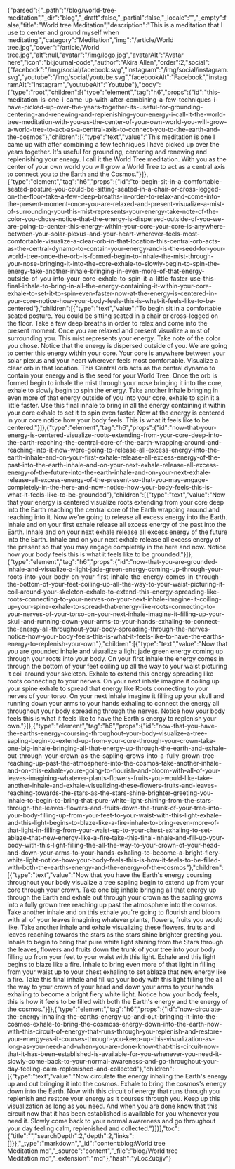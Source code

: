 {"parsed":{"_path":"/blog/world-tree-meditation","_dir":"blog","_draft":false,"_partial":false,"_locale":"","_empty":false,"title":"World tree Meditation","description":"This is a meditation that I use to center and ground myself when meditating.","category":"Meditation","img":"/article/World tree.jpg","cover":"/article/World tree.jpg","alt":null,"avatar":"/img/logo.jpg","avatarAlt":"Avatar here","icon":"bi:journal-code","author":"Akira Allen","order":2,"social":{"facebook":"/img/social/facebook.svg","instagram":"/img/social/instagram.svg","youtube":"/img/social/youtube.svg","facebookAlt":"Facebook","instagramAlt":"Instagram","youtubeAlt":"Youtube"},"body":{"type":"root","children":[{"type":"element","tag":"h6","props":{"id":"this-meditation-is-one-i-came-up-with-after-combining-a-few-techniques-i-have-picked-up-over-the-years-together-its-useful-for-grounding-centering-and-renewing-and-replenishing-your-energy-i-call-it-the-world-tree-meditation-with-you-as-the-center-of-your-own-world-you-will-grow-a-world-tree-to-act-as-a-central-axis-to-connect-you-to-the-earth-and-the-cosmos"},"children":[{"type":"text","value":"This meditation is one I came up with after combining a few techniques I have picked up over the years together. It's useful for grounding, centering and renewing and replenishing your energy. I call it the World Tree meditation. With you as the center of your own world you will grow a World Tree to act as a central axis to connect you to the Earth and the Cosmos."}]},{"type":"element","tag":"h6","props":{"id":"to-begin-sit-in-a-comfortable-seated-posture-you-could-be-sitting-seated-in-a-chair-or-cross-legged-on-the-floor-take-a-few-deep-breaths-in-order-to-relax-and-come-into-the-present-moment-once-you-are-relaxed-and-present-visualize-a-mist-of-surrounding-you-this-mist-represents-your-energy-take-note-of-the-color-you-chose-notice-that-the-energy-is-dispersed-outside-of-you-we-are-going-to-center-this-energy-within-your-core-your-core-is-anywhere-between-your-solar-plexus-and-your-heart-wherever-feels-most-comfortable-visualize-a-clear-orb-in-that-location-this-central-orb-acts-as-the-central-dynamo-to-contain-your-energy-and-is-the-seed-for-your-world-tree-once-the-orb-is-formed-begin-to-inhale-the-mist-through-your-nose-bringing-it-into-the-core-exhale-to-slowly-begin-to-spin-the-energy-take-another-inhale-bringing-in-even-more-of-that-energy-outside-of-you-into-your-core-exhale-to-spin-it-a-little-faster-use-this-final-inhale-to-bring-in-all-the-energy-containing-it-within-your-core-exhale-to-set-it-to-spin-even-faster-now-at-the-energy-is-centered-in-your-core-notice-how-your-body-feels-this-is-what-it-feels-like-to-be-centered"},"children":[{"type":"text","value":"To begin sit in a comfortable seated posture. You could be sitting seated in a chair or cross-legged on the floor. Take a few deep breaths in order to relax and come into the present moment. Once you are relaxed and present visualize a mist of surrounding you. This mist represents your energy. Take note of the color you chose. Notice that the energy is dispersed outside of you. We are going to center this energy within your core. Your core is anywhere between your solar plexus and your heart wherever feels most comfortable. Visualize a clear orb in that location. This Central orb acts as the central dynamo to contain your energy and is the seed for your World Tree. Once the orb is formed begin to inhale the mist through your nose bringing it into the core, exhale to slowly begin to spin the energy. Take another inhale bringing in even more of that energy outside of you into your core, exhale to spin it a little faster. Use this final inhale to bring in all the energy containing it within your core exhale to set it to spin even faster. Now at the energy is centered in your core notice how your body feels. This is what it feels like to be centered."}]},{"type":"element","tag":"h6","props":{"id":"now-that-your-energy-is-centered-visualize-roots-extending-from-your-core-deep-into-the-earth-reaching-the-central-core-of-the-earth-wrapping-around-and-reaching-into-it-now-were-going-to-release-all-excess-energy-into-the-earth-inhale-and-on-your-first-exhale-release-all-excess-energy-of-the-past-into-the-earth-inhale-and-on-your-next-exhale-release-all-excess-energy-of-the-future-into-the-earth-inhale-and-on-your-next-exhale-release-all-excess-energy-of-the-present-so-that-you-may-engage-completely-in-the-here-and-now-notice-how-your-body-feels-this-is-what-it-feels-like-to-be-grounded"},"children":[{"type":"text","value":"Now that your energy is centered visualize roots extending from your core deep into the Earth reaching the central core of the Earth wrapping around and reaching into it. Now we're going to release all excess energy into the Earth. Inhale and on your first exhale release all excess energy of the past into the Earth. Inhale and on your next exhale release all excess energy of the future into the Earth. Inhale and on your next exhale release all excess energy of the present so that you may engage completely in the here and now. Notice how your body feels this is what it feels like to be grounded."}]},{"type":"element","tag":"h6","props":{"id":"now-that-you-are-grounded-inhale-and-visualize-a-light-jade-green-energy-coming-up-through-your-roots-into-your-body-on-your-first-inhale-the-energy-comes-in-through-the-bottom-of-your-feet-coiling-up-all-the-way-to-your-waist-picturing-it-coil-around-your-skeleton-exhale-to-extend-this-energy-spreading-like-roots-connecting-to-your-nerves-on-your-next-inhale-imagine-it-coiling-up-your-spine-exhale-to-spread-that-energy-like-roots-connecting-to-your-nerves-of-your-torso-on-your-next-inhale-imagine-it-filling-up-your-skull-and-running-down-your-arms-to-your-hands-exhaling-to-connect-the-energy-all-throughout-your-body-spreading-through-the-nerves-notice-how-your-body-feels-this-is-what-it-feels-like-to-have-the-earths-energy-to-replenish-your-own"},"children":[{"type":"text","value":"Now that you are grounded inhale and visualize a light jade green energy coming up through your roots into your body. On your first inhale the energy comes in through the bottom of your feet coiling up all the way to your waist picturing it coil around your skeleton. Exhale to extend this energy spreading like roots connecting to your nerves. On your next inhale imagine it coiling up your spine exhale to spread that energy like Roots connecting to your nerves of your torso. On your next inhale imagine it filling up your skull and running down your arms to your hands exhaling to connect the energy all throughout your body spreading through the nerves. Notice how your body feels this is what it feels like to have the Earth's energy to replenish your own."}]},{"type":"element","tag":"h6","props":{"id":"now-that-you-have-the-earths-energy-coursing-throughout-your-body-visualize-a-tree-sapling-begin-to-extend-up-from-your-core-through-your-crown-take-one-big-inhale-bringing-all-that-energy-up-through-the-earth-and-exhale-out-through-your-crown-as-the-sapling-grows-into-a-fully-grown-tree-reaching-up-past-the-atmosphere-into-the-cosmos-take-another-inhale-and-on-this-exhale-youre-going-to-flourish-and-bloom-with-all-of-your-leaves-imagining-whatever-plants-flowers-fruits-you-would-like-take-another-inhale-and-exhale-visualizing-these-flowers-fruits-and-leaves-reaching-towards-the-stars-as-the-stars-shine-brighter-greeting-you-inhale-to-begin-to-bring-that-pure-white-light-shining-from-the-stars-through-the-leaves-flowers-and-fruits-down-the-trunk-of-your-tree-into-your-body-filling-up-from-your-feet-to-your-waist-with-this-light-exhale-and-this-light-begins-to-blaze-like-a-fire-inhale-to-bring-even-more-of-that-light-in-filling-from-your-waist-up-to-your-chest-exhaling-to-set-ablaze-that-new-energy-like-a-fire-take-this-final-inhale-and-fill-up-your-body-with-this-light-filling-the-all-the-way-to-your-crown-of-your-head-and-down-your-arms-to-your-hands-exhaling-to-become-a-bright-fiery-white-light-notice-how-your-body-feels-this-is-how-it-feels-to-be-filled-with-both-the-earths-energy-and-the-energy-of-the-cosmos"},"children":[{"type":"text","value":"Now that you have the Earth's energy coursing throughout your body visualize a tree sapling begin to extend up from your core through your crown. Take one big inhale bringing all that energy up through the Earth and exhale out through your crown as the  sapling grows into a fully grown tree reaching up past the atmosphere into the cosmos. Take another inhale and on this exhale you're going to flourish and bloom with all of your leaves imagining whatever plants, flowers, fruits you would like. Take another inhale and exhale visualizing these flowers, fruits and leaves reaching towards the stars as the stars shine brighter greeting you. Inhale to begin to bring that pure white light shining from the Stars through the leaves, flowers and fruits down the trunk of your tree into your body filling up from your feet to your waist with this light. Exhale and this light begins to blaze like a fire. Inhale to bring even more of that light in filling from your waist up to your chest exhaling to set ablaze that new energy like a fire. Take this final inhale and fill up your body with this light filling the all the way to your crown of your head and down your arms to your hands exhaling to become a bright fiery white light. Notice how your body feels, this is how it feels to be filled with both the Earth's energy and the energy of the cosmos."}]},{"type":"element","tag":"h6","props":{"id":"now-circulate-the-energy-inhaling-the-earths-energy-up-and-out-bringing-it-into-the-cosmos-exhale-to-bring-the-cosmoss-energy-down-into-the-earth-now-with-this-circuit-of-energy-that-runs-through-you-replenish-and-restore-your-energy-as-it-courses-through-you-keep-up-this-visualization-as-long-as-you-need-and-when-you-are-done-know-that-this-circuit-now-that-it-has-been-established-is-available-for-you-whenever-you-need-it-slowly-come-back-to-your-normal-awareness-and-go-throughout-your-day-feeling-calm-replenished-and-collected"},"children":[{"type":"text","value":"Now circulate the energy inhaling the Earth's energy up and out bringing it into the cosmos. Exhale to bring the cosmos's energy down into the Earth. Now with this circuit of energy that runs through you replenish and restore your energy as it courses through you. Keep up this visualization as long as you need. And when you are done know that this circuit now that it has been established is available for you whenever you need it. Slowly come back to your normal awareness and go throughout your day feeling calm, replenished and collected."}]}],"toc":{"title":"","searchDepth":2,"depth":2,"links":[]}},"_type":"markdown","_id":"content:blog:World tree Meditation.md","_source":"content","_file":"blog/World tree Meditation.md","_extension":"md"},"hash":"yLocZubjjv"}